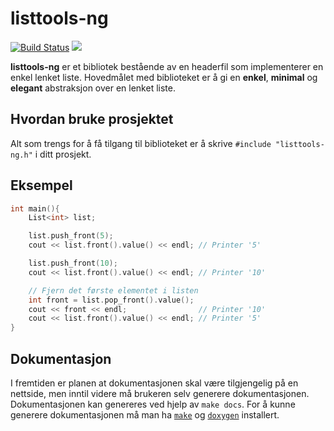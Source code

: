 # listtools-ng

[![Build Status](https://travis-ci.com/barskern/listtools-ng.svg?token=S3nA1j4MQ8fzYt5KzyxX&branch=master)](https://travis-ci.com/barskern/listtools-ng)
![](https://img.shields.io/badge/status-under--utvikling-orange.svg)

**listtools-ng** er et bibliotek bestående av en headerfil som implementerer en enkel lenket liste. Hovedmålet med biblioteket er å gi en **enkel**, **minimal** og **elegant** abstraksjon over en lenket liste.

## Hvordan bruke prosjektet

Alt som trengs for å få tilgang til biblioteket er å skrive  `#include "listtools-ng.h"` i ditt prosjekt.

## Eksempel

```cpp
int main(){
    List<int> list;

    list.push_front(5);
    cout << list.front().value() << endl; // Printer '5'

    list.push_front(10);
    cout << list.front().value() << endl; // Printer '10'

    // Fjern det første elementet i listen
    int front = list.pop_front().value();
    cout << front << endl;                // Printer '10'
    cout << list.front().value() << endl; // Printer '5'
}
```

## Dokumentasjon

I fremtiden er planen at dokumentasjonen skal være tilgjengelig på en nettside, men inntil videre må brukeren selv generere dokumentasjonen. Dokumentasjonen kan genereres ved hjelp av `make docs`. For å kunne generere dokumentasjonen må man ha [`make`](https://www.gnu.org/software/make/) og [`doxygen`](http://doxygen.nl/) installert.
